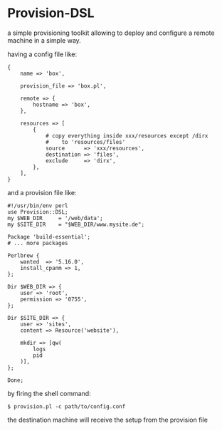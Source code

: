 Provision-DSL
=============

a simple provisioning toolkit allowing to deploy and configure a remote
machine in a simple way.

having a config file like:

    {
        name => 'box',
        
        provision_file => 'box.pl',
        
        remote => {
            hostname => 'box',
        },
        
        resources => [
            {
                # copy everything inside xxx/resources except /dirx
                #    to 'resources/files'
                source      => 'xxx/resources',
                destination => 'files',
                exclude     => 'dirx',
            },
        ],
    }

and a provision file like:

    #!/usr/bin/env perl
    use Provision::DSL;
    my $WEB_DIR     = '/web/data';
    my $SITE_DIR    = "$WEB_DIR/www.mysite.de";
    
    Package 'build-essential';
    # ... more packages
    
    Perlbrew {
        wanted  => '5.16.0',
        install_cpanm => 1,
    };
    
    Dir $WEB_DIR => {
        user => 'root',
        permission => '0755',
    };
    
    Dir $SITE_DIR => {
        user => 'sites',
        content => Resource('website'),
        
        mkdir => [qw(
            logs
            pid
        )],
    };
    
    Done;

by firing the shell command:

    $ provision.pl -c path/to/config.conf

the destination machine will receive the setup from the provision file
